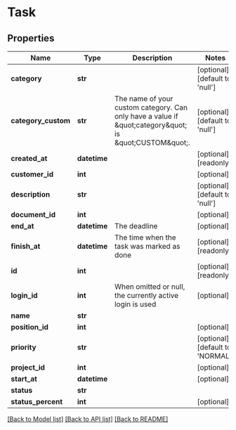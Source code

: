 # Task

## Properties
Name | Type | Description | Notes
------------ | ------------- | ------------- | -------------
**category** | **str** |  | [optional] [default to 'null']
**category_custom** | **str** | The name of your custom category. Can only have a value if \&quot;category\&quot; is \&quot;CUSTOM\&quot;. | [optional] [default to 'null']
**created_at** | **datetime** |  | [optional] [readonly] 
**customer_id** | **int** |  | [optional] 
**description** | **str** |  | [optional] [default to 'null']
**document_id** | **int** |  | [optional] 
**end_at** | **datetime** | The deadline | [optional] 
**finish_at** | **datetime** | The time when the task was marked as done | [optional] [readonly] 
**id** | **int** |  | [optional] [readonly] 
**login_id** | **int** | When omitted or null, the currently active login is used | [optional] 
**name** | **str** |  | 
**position_id** | **int** |  | [optional] 
**priority** | **str** |  | [optional] [default to 'NORMAL']
**project_id** | **int** |  | [optional] 
**start_at** | **datetime** |  | [optional] 
**status** | **str** |  | 
**status_percent** | **int** |  | [optional] 

[[Back to Model list]](../README.md#documentation-for-models) [[Back to API list]](../README.md#documentation-for-api-endpoints) [[Back to README]](../README.md)



